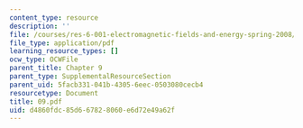```yaml
---
content_type: resource
description: ''
file: /courses/res-6-001-electromagnetic-fields-and-energy-spring-2008/d4860fdc85d667828060e6d72e49a62f_09.pdf
file_type: application/pdf
learning_resource_types: []
ocw_type: OCWFile
parent_title: Chapter 9
parent_type: SupplementalResourceSection
parent_uid: 5facb331-041b-4305-6eec-0503080cecb4
resourcetype: Document
title: 09.pdf
uid: d4860fdc-85d6-6782-8060-e6d72e49a62f
---
```

